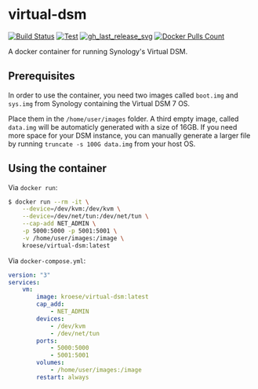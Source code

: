 # virtual-dsm

[![Build Status]][builds]
[![Test]][test]
[![gh_last_release_svg]][gh_last_release_url]
[![Docker Pulls Count]][dsm-docker-hub]

[Build Status]: https://github.com/kroese/virtual-dsm/workflows/Build%20&%20deploy%20on%20git%20tag%20push/badge.svg
[builds]: https://github.com/kroese/virtual-dsm/actions?query=workflow%3A%22Build+%26+deploy+on+git+tag+push%22
[test]: https://github.com/kroese/virtual-dsm/actions/workflows/test.yaml/badge.svg

[gh_last_release_svg]: https://img.shields.io/github/v/release/kroese/virtual-dsm?sort=semver
[gh_last_release_url]: https://github.com/kroese/virtual-dsm/releases/latest

[Docker Pulls Count]: https://img.shields.io/docker/pulls/kroese/virtual-dsm.svg?style=flat
[dsm-docker-hub]: https://hub.docker.com/r/kroese/virtual-dsm

A docker container for running Synology's Virtual DSM.

## Prerequisites

In order to use the container, you need two images called `boot.img` and `sys.img` from Synology containing the Virtual DSM 7 OS. 

Place them in the `/home/user/images` folder. A third empty image, called `data.img` will be automaticly generated with a size of 16GB. If you need more space for your DSM instance, you can manually generate a larger file by running `truncate -s 100G data.img` from your host OS.

## Using the container

Via `docker run`:

```bash
$ docker run --rm -it \
    --device=/dev/kvm:/dev/kvm \
    --device=/dev/net/tun:/dev/net/tun \
    --cap-add NET_ADMIN \
    -p 5000:5000 -p 5001:5001 \
    -v /home/user/images:/image \
    kroese/virtual-dsm:latest
```

Via `docker-compose.yml`:

```yaml
version: "3"
services:
    vm:
        image: kroese/virtual-dsm:latest
        cap_add:
            - NET_ADMIN
        devices:
            - /dev/kvm
            - /dev/net/tun
        ports:
            - 5000:5000
            - 5001:5001
        volumes:
            - /home/user/images:/image
        restart: always
```

